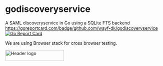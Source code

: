 # godiscoveryservice
A SAML discoveryservice in Go using a SQLite FTS backend
https://goreportcard.com/badge/github.com/wayf-dk/godiscoveryservice
[![Go Report Card](https://goreportcard.com/badge/github.com/wayf-dk/godiscoveryservice)](https://goreportcard.com/report/github.com/wayf-dk/godiscoveryservice)

We are using Browser stack for cross browser testing.

<a class="logo" href="https://www.browserstack.com" title="BrowserStack">
          <img alt="Header logo" class="w-svg" src="https://p14.zdusercontent.com/attachment/1015988/yB3rjzRAxIBzCeNlIWSctkgLf?token=eyJhbGciOiJkaXIiLCJlbmMiOiJBMTI4Q0JDLUhTMjU2In0..7poxgnG8mw3_cd9t5f-qEQ.ECXryXUVA98zf3QUhBFboU8cKCZal97pYOpJhEQyglh0lAUgv7_45cOkGlLn9QugylzmaizuI1KWrMSbDMX98vTzP_iU8RKYzBvmIdF3uCq9jiydxwSOKY5q1nKWLIm5O7GpEV3OvS7cV00UguIrEzBG7s0mPNGYJpN1kqHO4c3il0MGZlWZTVcGh1hODszkLxBczYiGvXXBjXehwOGr_a3c90_zCy1IzFKgybqtMnaZPEyGLryyc2Q-NKDfy4RG_9EaoOrOfDAhy6tHYVSdRhtRUdj8_Jq1HJgRJHPIBYA.uhxKc_Z-NEx8fSKcWP-Zcg" style="height: 35px;" width="188">
</a>
